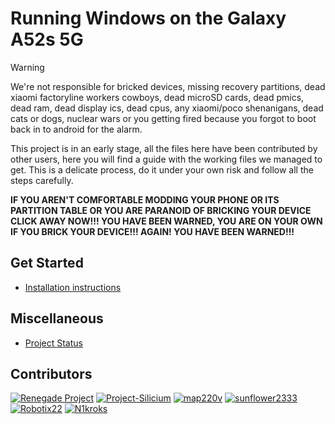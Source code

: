 # Running Windows on the Galaxy A52s 5G

> [!WARNING]
>
>We're not responsible for bricked devices, missing recovery partitions, dead xiaomi factoryline workers cowboys, dead microSD cards, dead pmics, dead ram, dead display ics, dead cpus, any xiaomi/poco shenanigans, dead cats or dogs, nuclear wars or you getting fired because you forgot to boot back in to android for the alarm.
>
>This project is in an early stage, all the files here have been contributed by other users, here you will find a guide with the working files we managed to get. This is a delicate process, do it under your own risk and follow all the steps carefully.
>
>**IF YOU AREN'T COMFORTABLE MODDING YOUR PHONE OR ITS PARTITION TABLE OR YOU ARE PARANOID OF BRICKING YOUR DEVICE CLICK AWAY NOW!!! YOU HAVE BEEN WARNED, YOU ARE ON YOUR OWN IF YOU BRICK YOUR DEVICE!!! AGAIN! YOU HAVE BEEN WARNED!!!**

## Get Started

- [Installation instructions](https://github.com/cloudsweets/Port-Windows-11-Galaxy-A52s-5G/blob/main/guide/partition.md)

## Miscellaneous

- [Project Status](https://github.com/cloudsweets/Port-Windows-11-Galaxy-A52s-5G/blob/main/guide/status.md)

## Contributors
[<img alt="Renegade Project" src="https://images.weserv.nl/?url=https://avatars.githubusercontent.com/u/63859504?s=200&v=4&w=45&fit=cover&mask=circle&maxage=7d" />](https://github.com/edk2-porting)
[<img alt="Project-Silicium" src="https://images.weserv.nl/?url=https://avatars.githubusercontent.com/u/171448307?s=200&v=4&w=45&fit=cover&mask=circle&maxage=7d" />](https://github.com/Project-Silicium)
[<img alt="map220v" src="https://images.weserv.nl/?url=https://avatars.githubusercontent.com/u/14368485?v=4&w=45&fit=cover&mask=circle&maxage=7d" />](https://github.com/map220v)
[<img alt="sunflower2333" src="https://images.weserv.nl/?url=https://avatars.githubusercontent.com/u/54024877?v=4&w=45&fit=cover&mask=circle&maxage=7d" />](https://github.com/sunflower2333)
[<img alt="Robotix22" src="https://images.weserv.nl/?url=https://avatars.githubusercontent.com/u/98209628?v=4&w=45&fit=cover&mask=circle&maxage=7d" />](https://github.com/Robotix22)
[<img alt="N1kroks" src="https://images.weserv.nl/?url=https://avatars.githubusercontent.com/u/117468042?v=4&w=45&fit=cover&mask=circle&maxage=7d" />](https://github.com/N1kroks)
